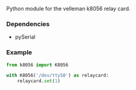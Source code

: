 Python module for the velleman k8056 relay card.


### Dependencies

* pySerial


### Example
```python
from k8056 import K8056

with K8056('/dev/ttyS0') as relaycard:
    relaycard.set(1)
```